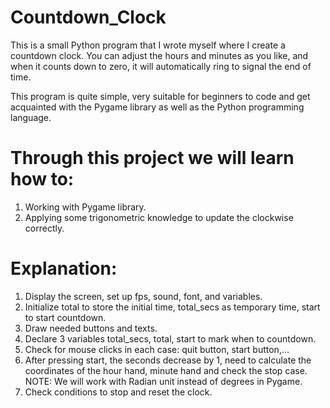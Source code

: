 # Countdown_Clock
This is a small Python program that I wrote myself where I create a countdown clock. You can adjust the hours and minutes as you like,
and when it counts down to zero, it will automatically ring to signal the end of time. 

This program is quite simple, very suitable for beginners to code 
and get acquainted with the Pygame library as well as the Python programming language.

# Through this project we will learn how to:
1. Working with Pygame library.
2. Applying some trigonometric knowledge to update the clockwise correctly.

# Explanation: 
1. Display the screen, set up fps, sound, font, and variables. 
2. Initialize total to store the initial time, total_secs as temporary time, start to start countdown.
3. Draw needed buttons and texts.
4. Declare 3 variables total_secs, total, start to mark when to countdown. 
5. Check for mouse clicks in each case: quit button, start button,... 
6. After pressing start, the seconds decrease by 1, need to calculate the coordinates of the hour hand, minute hand and check the stop case. NOTE: We will work with Radian unit instead of degrees in Pygame.
7. Check conditions to stop and reset the clock.



